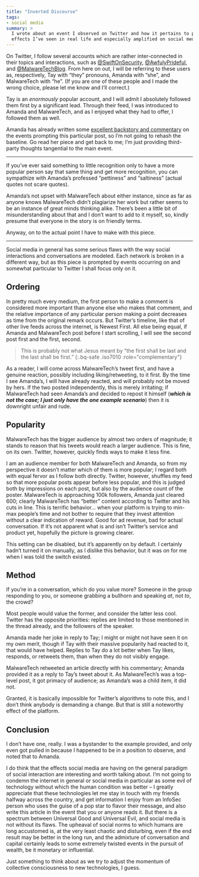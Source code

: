 ```yaml
---
title: "Inverted Discourse"
tags:
- social media
summary: >
  I wrote about an event I observed on Twitter and how it pertains to popularity
  effects I’ve seen in real life and especially amplified on social media.
---
```


On Twitter, I follow several accounts which are rather inter-connected in their
topics and interactions, such as [@SwiftOnSecurity][1], [@AwfulyPrideful][2],
and [@MalwareTechBlog][3]. From here on out, I will be referring to these users
as, respectively, Tay with “they” pronouns, Amanda with “she”, and MalwareTech
with “he”. (If you are one of these people and I made the wrong choice, please
let me know and I’ll correct.)

Tay is an *enormously* popular account, and I will admit I absolutely followed
them first by a significant lead. Through their feed, I was introduced to Amanda
and MalwareTech, and as I enjoyed what they had to offer, I followed them as
well.

Amanda has already written some [excellent backstory and commentary][4] on the
events prompting this particular post, so I’m not going to rehash the baseline.
Go read her piece and get back to me; I’m just providing third-party thoughts
tangential to the main event.

----

If you’ve ever said something to little recognition only to have a more popular
person say that same thing and get more recognition, you can sympathize with
Amanda’s professed “pettiness” and “saltiness” (actual quotes not scare quotes).

Amanda’s not upset with MalwareTech about either instance, since as far as
anyone knows MalwareTech didn’t plagiarize her work but rather seems to be an
instance of great minds thinking alike. There’s been a little bit of
misunderstanding about that and I don’t want to add to it myself, so, kindly
presume that everyone in the story is on friendly terms.

Anyway, on to the actual point I have to make with this piece.

----

Social media in general has some serious flaws with the way social interactions
and conversations are modeled. Each network is broken in a different way, but as
this piece is prompted by events occurring on and somewhat particular to Twitter
I shall focus only on it.

## Ordering

In pretty much every medium, the first person to make a comment is considered
more important than anyone else who makes that comment, and the relative
importance of any particular person making a point decreases as time from the
original remark occurs. But Twitter’s timeline, like that of other live feeds
across the internet, is Newest First. All else being equal, if Amanda and
MalwareTech post before I start scrolling, I will see the second post first and
the first, second.

> This is probably not what Jesus meant by “the first shall be last and the last
> shall be first.”
{:.bq-safe .iso7010 :role="complementary"}

As a reader, I will come across MalwareTech’s tweet first, and have a genuine
reaction, possibly including liking/retweeting, to it first. By the time I see
Amanda’s, I will have already reacted, and will probably not be moved by hers.
If the two posted independently, this is merely irritating; if MalwareTech had
seen Amanda’s and decided to repost it himself (***which is not the case; I***
***just only have the one example scenario***) then it is downright unfair and
rude.

## Popularity

MalwareTech has the bigger audience by almost two orders of magnitude; it stands
to reason that his tweets would reach a larger audience. This is fine, on its
own. Twitter, however, quickly finds ways to make it less fine.

I am an audience member for both MalwareTech and Amanda, so from my perspective
it doesn’t matter which of them is more popular; I regard both with equal fervor
as I follow both directly. Twitter, however, shuffles my feed so that more
popular posts appear before less popular, and this is judged both by impressions
on each post, but also by the audience count of the poster. MalwareTech is
approaching 100k followers, Amanda just cleared 600; clearly MalwareTech has
“better” content according to Twitter and his cuts in line. This is terrific
behavior… when your platform is trying to min-max people’s time and not bother
to require that they invest attention without a clear indication of reward. Good
for ad revenue, bad for actual conversation. If it’s not apparent what is and
isn’t Twitter’s service and product yet, hopefully the picture is growing
clearer.

This setting can be disabled, but it’s apparently on by default. I certainly
hadn’t turned it on manually, as I dislike this behavior, but it was on for me
when I was told the switch existed.

## Method

If you’re in a conversation, which do you value more? Someone in the group
responding to you, or someone grabbing a bullhorn and speaking *at*, not *to*,
the crowd?

Most people would value the former, and consider the latter less cool. Twitter
has the opposite priorities: replies are limited to those mentioned in the
thread already, and the followers of the speaker.

Amanda made her joke in reply to Tay; I might or might not have seen it on my
own merit, though if Tay with their massive popularity had reacted to it, that
would have helped. Replies to Tay do a lot better when Tay likes, responds, or
retweets them, than when they do not visibly engage.

MalwareTech retweeted an article directly with his commentary; Amanda provided
it as a reply to Tay’s tweet about it. As MalwareTech’s was a top-level post, it
got primacy of audience; as Amanda’s was a child item, it did not.

Granted, it is basically impossible for Twitter’s algorithms to note this, and I
don’t think anybody is demanding a change. But that is still a noteworthy effect
of the platform.

## Conclusion

I don’t have one, really. I was a bystander to the example provided, and only
even got pulled in because I happened to be in a position to observe, and noted
that to Amanda.

I do think that the effects social media are having on the general paradigm of
social interaction are interesting and worth talking about. I’m not going to
condemn the internet in general or social media in particular as some evil of
technology without which the human condition was better – I greatly appreciate
that these technologies let me stay in touch with my friends halfway across the
country, and get information I enjoy from an InfoSec person who uses the guise
of a pop star to flavor their message, and also write this article in the event
that you or anyone reads it. But there is a spectrum between Universal Good and
Universal Evil, and social media is not without its flaws. The upheaval of
social norms to which humans are long accustomed is, at the very least chaotic
and disturbing, even if the end result may be better in the long run, and the
admixture of conversation and capital certainly leads to some extremely twisted
events in the pursuit of wealth, be it monetary or influential.

Just something to think about as we try to adjust the momentum of collective
consciousness to new technologies, I guess.

[1]: https://twitter.com/SwiftOnSecurity
[2]: https://twitter.com/AwfulyPrideful
[3]: https://twitter.com/MalwareTechBlog
[4]: https://notawfulsecurity.blogspot.ca/2017/05/on-gaming-social-media.html
